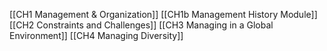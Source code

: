 [[CH1 Management & Organization]]
[[CH1b Management History Module]]
[[CH2 Constraints and Challenges]]
[[CH3 Managing in a Global Environment]]
[[CH4 Managing Diversity]]